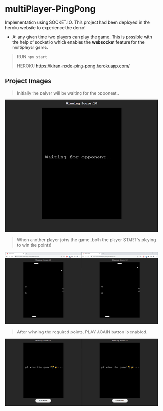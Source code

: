 # multiPlayer-PingPong
Implementation using SOCKET.IO.  This project had been deployed in the heroku website to experience the demo!

- At any given time two players can play the game. This is possible with the help of socket.io which enables the **websocket** feature for the multiplayer game.


>RUN  `npm start`
>
>HEROKU https://kiran-node-ping-pong.herokuapp.com/


## Project Images

>Initially the palyer will be waiting for the opponent..

![1](result-images/1.png)

>When another player joins the game..both the player START's playing to win the points!

![2](result-images/2.png)

>After winning the required points, PLAY AGAIN button is enabled.

![3](result-images/3.png)
